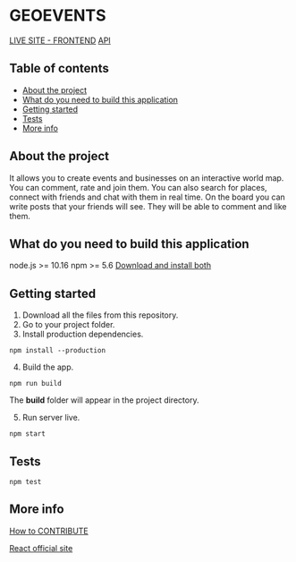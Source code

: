 # GEOEVENTS

[LIVE SITE - FRONTEND](https://geoevents.pages.dev)
[API](https://geoevents-api-production.up.railway.app)

## Table of contents

- [About the project]
- [What do you need to build this application]
- [Getting started]
- [Tests]
- [More info]

## About the project

It allows you to create events and businesses on an interactive world map. You can comment, rate and join them. You can also search for places, connect with friends and chat with them in real time. On the board you can write posts that your friends will see. They will be able to comment and like them.

## What do you need to build this application

node.js >= 10.16
npm >= 5.6
[Download and install both](https://nodejs.org/)

## Getting started

1. Download all the files from this repository.
2. Go to your project folder.
3. Install production dependencies.

```
npm install --production
```

4. Build the app.

```
npm run build
```

The **build** folder will appear in the project directory.

5. Run server live.

```
npm start
```

## Tests

```
npm test
```

## More info

[How to CONTRIBUTE](./CONTRIBUTING.md)

[React official site](https://reactjs.org/docs/getting-started.html)

[about the project]: #about-the-project
[what do you need to build this application]: #what-do-you-need-to-build-this-application
[getting started]: #getting-started
[tests]: #tests
[more info]: #more-info
